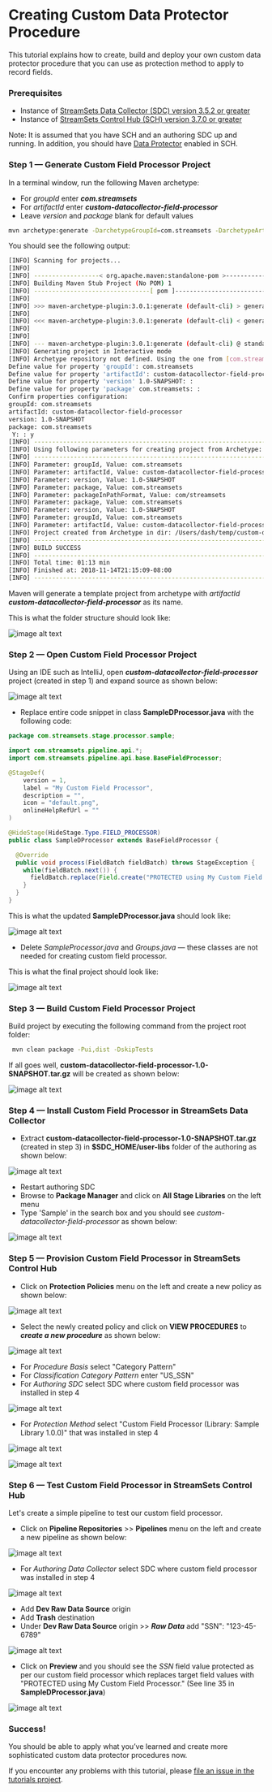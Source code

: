 Creating Custom Data Protector Procedure
==========================================

This tutorial explains how to create, build and deploy your own custom data protector procedure that you can use as protection method to apply to record fields.

### Prerequisites

* Instance of [StreamSets Data Collector (SDC) version 3.5.2 or greater](https://streamsets.com/documentation/datacollector/latest/help/datacollector/UserGuide/Getting_Started/GettingStarted_Title.html#concept_htw_ghg_jq)
* Instance of [StreamSets Control Hub (SCH) version 3.7.0 or greater](https://streamsets.com/documentation/controlhub/latest/help/controlhub/UserGuide/GettingStarted/GettingStarted_title.html)

Note: It is assumed that you have SCH and an authoring SDC up and running. In addition, you should have [Data Protector](https://streamsets.com/documentation/controlhub/latest/help/controlhub/UserGuide/DataProtector/DataProtector-Title.html) enabled in SCH.

### Step 1 &mdash; Generate Custom Field Processor Project

In a terminal window, run the following Maven archetype:

* For *groupId* enter ***com.streamsets***
* For *artifactId* enter ***custom-datacollector-field-processor***
* Leave *version* and *package* blank for default values

```sh 
mvn archetype:generate -DarchetypeGroupId=com.streamsets -DarchetypeArtifactId=streamsets-datacollector-stage-lib-tutorial -DarchetypeVersion=3.5.2 -DinteractiveMode=true
```

You should see the following output:

```sh
[INFO] Scanning for projects...
[INFO]
[INFO] ------------------< org.apache.maven:standalone-pom >-------------------
[INFO] Building Maven Stub Project (No POM) 1
[INFO] --------------------------------[ pom ]---------------------------------
[INFO]
[INFO] >>> maven-archetype-plugin:3.0.1:generate (default-cli) > generate-sources @ standalone-pom >>>
[INFO]
[INFO] <<< maven-archetype-plugin:3.0.1:generate (default-cli) < generate-sources @ standalone-pom <<<
[INFO]
[INFO]
[INFO] --- maven-archetype-plugin:3.0.1:generate (default-cli) @ standalone-pom ---
[INFO] Generating project in Interactive mode
[INFO] Archetype repository not defined. Using the one from [com.streamsets:streamsets-datacollector-stage-lib-tutorial:3.5.2] found in catalog remote
Define value for property 'groupId': com.streamsets
Define value for property 'artifactId': custom-datacollector-field-processor
Define value for property 'version' 1.0-SNAPSHOT: :
Define value for property 'package' com.streamsets: :
Confirm properties configuration:
groupId: com.streamsets
artifactId: custom-datacollector-field-processor
version: 1.0-SNAPSHOT
package: com.streamsets
 Y: : y
[INFO] ----------------------------------------------------------------------------
[INFO] Using following parameters for creating project from Archetype: streamsets-datacollector-stage-lib-tutorial:3.5.2
[INFO] ----------------------------------------------------------------------------
[INFO] Parameter: groupId, Value: com.streamsets
[INFO] Parameter: artifactId, Value: custom-datacollector-field-processor
[INFO] Parameter: version, Value: 1.0-SNAPSHOT
[INFO] Parameter: package, Value: com.streamsets
[INFO] Parameter: packageInPathFormat, Value: com/streamsets
[INFO] Parameter: package, Value: com.streamsets
[INFO] Parameter: version, Value: 1.0-SNAPSHOT
[INFO] Parameter: groupId, Value: com.streamsets
[INFO] Parameter: artifactId, Value: custom-datacollector-field-processor
[INFO] Project created from Archetype in dir: /Users/dash/temp/custom-datacollector-field-processor
[INFO] ------------------------------------------------------------------------
[INFO] BUILD SUCCESS
[INFO] ------------------------------------------------------------------------
[INFO] Total time: 01:13 min
[INFO] Finished at: 2018-11-14T21:15:09-08:00
[INFO] ------------------------------------------------------------------------
```

Maven will generate a template project from archetype with *artifactId* ***custom-datacollector-field-processor*** as its name.

This is what the folder structure should look like:

![image alt text](images/finder1.png)

### Step 2 &mdash; Open Custom Field Processor Project

Using an IDE such as IntelliJ, open ***custom-datacollector-field-processor*** project (created in step 1) and expand source as shown below:

![image alt text](images/intellij1.png)

* Replace entire code snippet in class **SampleDProcessor.java** with the following code:

```java
package com.streamsets.stage.processor.sample;

import com.streamsets.pipeline.api.*;
import com.streamsets.pipeline.api.base.BaseFieldProcessor;

@StageDef(
    version = 1,
    label = "My Custom Field Processor",
    description = "",
    icon = "default.png",
    onlineHelpRefUrl = ""
)

@HideStage(HideStage.Type.FIELD_PROCESSOR)
public class SampleDProcessor extends BaseFieldProcessor {

  @Override
  public void process(FieldBatch fieldBatch) throws StageException {
    while(fieldBatch.next()) {
      fieldBatch.replace(Field.create("PROTECTED using My Custom Field Processor."));
    }
  }
}

```

This is what the updated **SampleDProcessor.java** should look like:

![image alt text](images/intellij2.png)

* Delete *SampleProcessor.java* and *Groups.java* &mdash; these classes are not needed for creating custom field processor.

This is what the final project should look like:

![image alt text](images/intellij3.png)

### Step 3 &mdash; Build Custom Field Processor Project

Build project by executing the following command from the project root folder:

```sh
 mvn clean package -Pui,dist -DskipTests

```

If all goes well, **custom-datacollector-field-processor-1.0-SNAPSHOT.tar.gz** will be created as shown below:

![image alt text](images/intellij4.png)

### Step 4 &mdash; Install Custom Field Processor in StreamSets Data Collector

* Extract **custom-datacollector-field-processor-1.0-SNAPSHOT.tar.gz** (created in step 3) in **$SDC_HOME/user-libs** folder of the authoring as shown below:

![image alt text](images/finder2.png)

* Restart authoring SDC
* Browse to **Package Manager** and click on **All Stage Libraries** on the left menu
* Type 'Sample' in the search box and you should see *custom-datacollector-field-processor* as shown below:

![image alt text](images/sdc1.png)

### Step 5 &mdash; Provision Custom Field Processor in StreamSets Control Hub

* Click on **Protection Policies** menu on the left and create a new policy as shown below:

![image alt text](images/sch1.png)

* Select the newly created policy and click on **VIEW PROCEDURES** to ***create a new procedure*** as shown below:

![image alt text](images/sch2.png)

* For *Procedure Basis* select "Category Pattern"
* For *Classification Category Pattern* enter "US_SSN"
* For *Authoring SDC* select SDC where custom field processor was installed in step 4

![image alt text](images/sch3.png)

* For *Protection Method* select "Custom Field Processor (Library: Sample Library 1.0.0)" that was installed in step 4

![image alt text](images/sch4.png)

![image alt text](images/sch5.png)

### Step 6 &mdash; Test Custom Field Processor in StreamSets Control Hub

Let's create a simple pipeline to test our custom field processor.

* Click on **Pipeline Repositories** >> **Pipelines** menu on the left and create a new pipeline as shown below:

![image alt text](images/sch6.png)

* For *Authoring Data Collector* select SDC where custom field processor was installed in step 4

![image alt text](images/sch7.png)

* Add **Dev Raw Data Source** origin
* Add **Trash** destination
* Under **Dev Raw Data Source** origin >> ***Raw Data*** add "SSN": "123-45-6789"

![image alt text](images/sch8.png)

* Click on **Preview** and you should see the *SSN* field value protected as per our custom field processor which replaces target field values with "PROTECTED using My Custom Field Processor." (See line 35 in **SampleDProcessor.java**)

![image alt text](images/sch9.png)

### Success!

You should be able to apply what you’ve learned and create more sophisticated custom data protector procedures now.

If you encounter any problems with this tutorial, please [file an issue in the tutorials project](https://github.com/streamsets/tutorials/issues/new).
